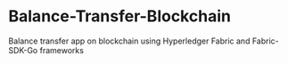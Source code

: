 # Balance-Transfer-Blockchain
Balance transfer app on blockchain using Hyperledger Fabric and Fabric-SDK-Go frameworks
